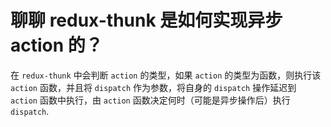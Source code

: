 # 聊聊 redux-thunk 是如何实现异步 action 的？

在 `redux-thunk` 中会判断 `action` 的类型，如果 `action` 的类型为函数，则执行该 `action` 函数，并且将 `dispatch` 作为参数，将自身的 `dispatch` 操作延迟到 `action` 函数中执行，由 `action` 函数决定何时（可能是异步操作后）执行 `dispatch`.